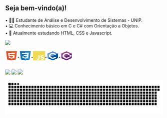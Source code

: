 ## Seja bem-vindo(a)!

• 👨‍🎓 Estudante de Análise e Desenvolvimento de Sistemas - UNIP.<br>
• 💻 Conhecimento básico em C e C# com Orientação a Objetos.<br>
• 📖 Atualmente estudando HTML, CSS e Javascript.

<div align="left">
  <a href="https://github.com/gabb-z">
  <img height="180em" src="https://github-readme-stats.vercel.app/api?username=gabb-z&show_icons=true&theme=dark&include_all_commits=true&count_private=true"/>
</div>
<div style="display: inline_block"><br>
  <img align="center" alt="Gab-HTML" height="30" width="40" src="https://raw.githubusercontent.com/devicons/devicon/master/icons/html5/html5-original.svg">
  <img align="center" alt="Gab-CSS" height="30" width="40" src="https://raw.githubusercontent.com/devicons/devicon/master/icons/css3/css3-original.svg">
  <img align="center" alt="Gab-Js" height="30" width="40" src="https://raw.githubusercontent.com/devicons/devicon/master/icons/javascript/javascript-plain.svg">
  <img align="center" alt="Gab-C" height="30" width="40" src="https://github.com/devicons/devicon/blob/master/icons/c/c-original.svg">
  <img align="center" alt="Gab-Csharp" height="30" width="40" src="https://raw.githubusercontent.com/devicons/devicon/master/icons/csharp/csharp-original.svg">
</div>
  
##
  
<div>
  <a href="https://www.linkedin.com/in/gabb-zlima/" target="_blank"><img src="https://img.shields.io/badge/-LinkedIn-%230077B5?style=for-the-badge&logo=linkedin&logoColor=white" target="_blank"></a>
  <a href="https://wa.me/5511958290144" target="_blank"><img src="https://img.shields.io/badge/WhatsApp-25D366?style=for-the-badge&logo=whatsapp&logoColor=white" 
target="_blank"></a>
  <a href="mailto:gabbz.liima@gmail.com" target="_blank"><img src="https://img.shields.io/badge/Gmail-D14836?style=for-the-badge&logo=gmail&logoColor=white" 
target="_blank"></a>
  
  ![Snake animation](https://github.com/gabb-z/gabb-z/blob/output/github-contribution-grid-snake.svg)
  
</div>
  
